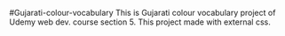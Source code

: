 #Gujarati-colour-vocabulary
This is Gujarati colour vocabulary project of Udemy web dev. course section 5.
This project made with external css.
